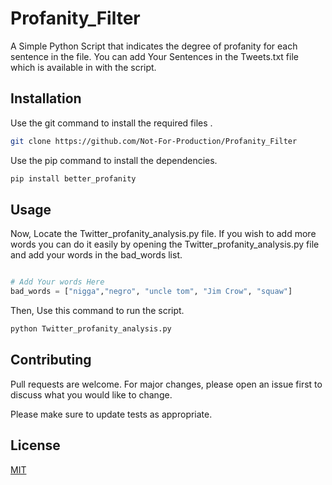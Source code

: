 # Profanity_Filter

A Simple Python Script that indicates the degree of profanity for each sentence in the file. You can add Your Sentences in the Tweets.txt file which is available in with the script.


## Installation

Use the git command to install the required files .

```bash
git clone https://github.com/Not-For-Production/Profanity_Filter
```

Use the pip command to install the dependencies.

```bash
pip install better_profanity
```

## Usage

Now, Locate the Twitter_profanity_analysis.py file. If you wish to add more words you can do it easily by opening the Twitter_profanity_analysis.py file and add your words in the bad_words list.

```python

# Add Your words Here
bad_words = ["nigga","negro", "uncle tom", "Jim Crow", "squaw"]

```  

Then, Use this command to run the script.
```bash
python Twitter_profanity_analysis.py
```

## Contributing
Pull requests are welcome. For major changes, please open an issue first to discuss what you would like to change.

Please make sure to update tests as appropriate.

## License
[MIT](https://choosealicense.com/licenses/mit/)

  
